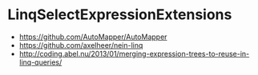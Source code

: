 # LinqSelectExpressionExtensions

 * https://github.com/AutoMapper/AutoMapper
 * https://github.com/axelheer/nein-linq
 * http://coding.abel.nu/2013/01/merging-expression-trees-to-reuse-in-linq-queries/

